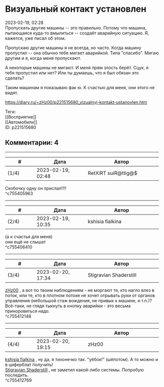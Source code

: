 Визуальный контакт установлен
=============================

  
2023-02-19, 02:28  
 Пропускать другие машины -- это правильно. Потому что машина, пытающаяся куда-то вмылиться -- создаёт аварийную ситуацию. Я, кажется, уже писал об этом.   
   
 Пропускаю другие машины я не всегда, но часто. Когда машину пропустил -- она обычно тебе мигает аварийкой. Типа "спасибо". Мигаю другим и я, когда меня пропускают.   
   
 А некоторые машины не мигают. И меня прям злость берёт. Сцук, я тебя пропустил или нет? Или ты думаешь, что я был обязан это сделать?   
   
 Таким машинам я показываю фак ю. К счастью для меня, они этого не видят.   
  
<https://diary.ru/~zHz00/p221515680_vizualnyj-kontakt-ustanovlen.htm>  
  
Теги:  
[[Восприятие]]  
[[Автомобили]]  
ID: p221515680  


Комментарии: 4
--------------

  


---



|         #         |              Дата              |                     Автор                     |           ID           |
| --- | --- | --- | --- |
| (1/4) | 2023-02-19, 02:48 | RetXiRT suiR@ttig@$ | c755405963 |

  
 Скобочку одну он прислал!!!!   
 ^c755405963

---



|         #         |              Дата              |                     Автор                     |           ID           |
| --- | --- | --- | --- |
| (2/4) | 2023-02-19, 10:35 | kshisia fialkina | c755406410 |

  
 (а к счастья для меня)   
 они ещё не слышат   
 ^c755406410

---



|         #         |              Дата              |                     Автор                     |           ID           |
| --- | --- | --- | --- |
| (3/4) | 2023-02-20, 17:34 | Stigravian Shaderstill | c755412148 |

  
  [zHz00](https://zHz00.diary.ru "Untitled")  , а вот по твоим наблюдениям - не моргают те, кто нагло влез в поток, или те, кто в плотном потоке не хочет отрывать руки от органов управления (небольшой стаж вождения, не привык к машине, и т.п.)?  Всё-таки, не глядя тыкнуть в кнопку аварийки - это весьма приноровиться надо.    
 ^c755412148

---



|         #         |              Дата              |                     Автор                     |           ID           |
| --- | --- | --- | --- |
| (4/4) | 2023-02-20, 19:15 | zHz00 | c755412769 |

  
  [kshisia fialkina](https://kshisi-as-they-are.diary.ru "Don't think about white rabbit")  , ну да, я тихонечко так. "уёбок!" (шёпотом). А то можно и в циферблат получить!   
  [Stigravian Shaderstill](https://stigravian.diary.ru "Science, Death, Rock-n-Roll")  , не заметил какой-либо системы. Попробую последить.   
 ^c755412769